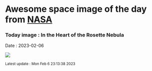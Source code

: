 
# Awesome space image of the day from [NASA](https://api.nasa.gov/)

### Today image : In the Heart of the Rosette Nebula
Date : 2023-02-06

![](https://apod.nasa.gov/apod/image/2302/Rosette_Insley_960.jpg)

<small>Latest update : Mon Feb  6 23:13:38 2023</small>
        